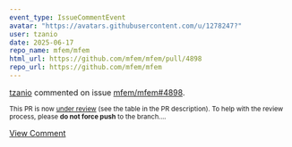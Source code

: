 ```yaml
---
event_type: IssueCommentEvent
avatar: "https://avatars.githubusercontent.com/u/1278247?"
user: tzanio
date: 2025-06-17
repo_name: mfem/mfem
html_url: https://github.com/mfem/mfem/pull/4898
repo_url: https://github.com/mfem/mfem
---
```


<a href='https://github.com/tzanio' target='_blank'>tzanio</a> commented on issue <a href='https://github.com/mfem/mfem/pull/4898' target='_blank'>mfem/mfem#4898</a>.

<small>This PR is now [under review](https://github.com/mfem/mfem/blob/master/CONTRIBUTING.md#pull-requests) (see the table in the PR description). To help with the review process, please **do not force push** to the branch....</small>

<a href='https://github.com/mfem/mfem/pull/4898' target='_blank'>View Comment</a>
